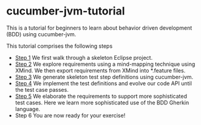 cucumber-jvm-tutorial
=====================

This is a tutorial for beginners to learn about behavior driven development (BDD) using cucumber-jvm.

This tutorial comprises the following steps
* [Step 1](bdd-part-01-skeleton/README.md) We first walk through a skeleton Eclipse project. 
* [Step 2](bdd-part-02-features/README.md) We explore requirements using a mind-mapping technique using XMind. We then export requirements from XMind into *.feature files.
* [Step 3](bdd-part-03-test-skeleton) We generate skeleton test step definitions using cucumber-jvm.
* [Step 4](bdd-part-04-test-code) We implement the test definitions and evolve our code API until the test case passes.
* [Step 5](bdd-part-05-elaborate) We elaborate the requirements to support more sophisticated test cases. Here we learn more sophisticated use of the BDD Gherkin language.
* Step 6 You are now ready for your exercise!

